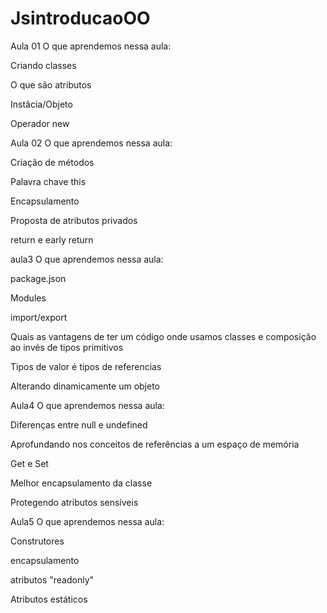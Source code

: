 # JsintroducaoOO
Aula 01 
O que aprendemos nessa aula:

Criando classes

O que são atributos

Instâcia/Objeto

Operador new

Aula 02
O que aprendemos nessa aula:

Criação de métodos

Palavra chave this

Encapsulamento

Proposta de atributos privados

return e early return

aula3
O que aprendemos nessa aula:

package.json

Modules

import/export

Quais as vantagens de ter um código onde usamos classes e composição ao invés de tipos primitivos

Tipos de valor é tipos de referencias 

Alterando dinamicamente um objeto

Aula4
O que aprendemos nessa aula:

Diferenças entre null e undefined

Aprofundando nos conceitos de referências a um espaço de memória

Get e Set

Melhor encapsulamento da classe

Protegendo atributos sensíveis

Aula5
O que aprendemos nessa aula:

Construtores

encapsulamento

atributos "readonly"

Atributos estáticos